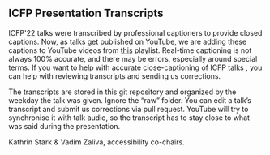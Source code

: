 ICFP Presentation Transcripts
---

ICFP'22 talks were transcribed by professional captioners to provide
closed captions. Now, as talks get published on YouTube, we are adding
these captions to YouTube videos from
[this](https://www.youtube.com/playlist?list=PLyrlk8Xaylp4ee6ZAtFD9XMD2EZ02K9xK)
playlist. Real-time captioning is not always 100% accurate, and there
may be errors, especially around special terms. If you want to help
with accurate close-captioning of ICFP talks , you can help with
reviewing transcripts and sending us corrections.

The transcripts are stored in this git repository and organized by the
weekday the talk was given. Ignore the “raw” folder. You can edit a
talk’s transcript and submit us corrections via pull request. YouTube
will try to synchronise it with talk audio, so the transcript has to
stay close to what was said during the presentation.


Kathrin Stark & Vadim Zaliva, accessibility co-chairs. 

